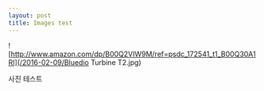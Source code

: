 ```yaml
---
layout: post
title: Images test
---
```

![http://www.amazon.com/dp/B00Q2VIW9M/ref=psdc_172541_t1_B00Q30A1RI](/2016-02-09/Bluedio Turbine T2.jpg)

사진 테스트